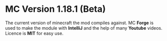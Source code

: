 # MC Version 1.18.1 (Beta)
The current version of minecraft the mod compiles against. MC **Forge** is used to make the module with **IntelliJ** and the help of many **Youtube** videos.
Licence is **MIT** for easy use.